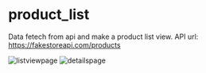 # product_list
 
 Data fetech from api and make a product list view.
 API url: https://fakestoreapi.com/products
 
 
![listviewpage](https://user-images.githubusercontent.com/38353778/186345063-6d194235-e923-41f7-ac7b-d921033eee6e.jpeg)
![detailspage](https://user-images.githubusercontent.com/38353778/186345069-4e5dc64c-53e8-44c5-9269-ca4c23e54fb0.jpeg)
